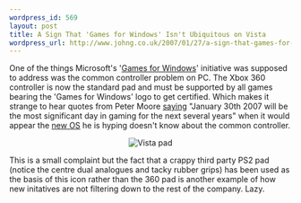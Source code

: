 ```yaml
--- 
wordpress_id: 569
layout: post
title: A Sign That 'Games for Windows' Isn't Ubiquitous on Vista
wordpress_url: http://www.johng.co.uk/2007/01/27/a-sign-that-games-for-windows-isnt-ubiquitous-on-vista/
---
```

One of the things Microsoft's '<a href="http://www.gamesforwindows.com/">Games for Windows</a>' initiative was supposed to address was the common controller problem on PC. The Xbox 360 controller is now the standard pad and must be supported by all games bearing the 'Games for Windows' logo to get certified. Which makes it strange to hear quotes from Peter Moore <a href="http://kotaku.com/gaming/microsoft/peter-moore-harps-on-vista-gaming-231119.php">saying</a> "January 30th 2007 will be the most significant day in gaming for the next several years" when it would appear the <a href="http://gamerscoreblog.com/team/archive/2007/01/23/540206.aspx">new OS</a> he is hyping doesn't know about the common controller.

<div style="text-align: center"><img id="image389" src="http://www.johng.co.uk/wp-content/uploads/2007/01/capture.PNG" alt="Vista pad" /></div>

This is a small complaint but the fact that a crappy third party PS2 pad (notice the centre dual analogues and tacky rubber grips) has been used as the basis of this icon rather than the 360 pad is another example of how new initatives are not filtering down to the rest of the company. Lazy.
